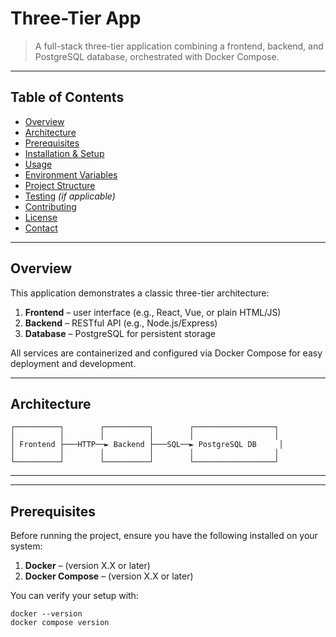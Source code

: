 # Three-Tier App

> A full-stack three-tier application combining a frontend, backend, and PostgreSQL database, orchestrated with Docker Compose.

---

##  Table of Contents

- [Overview](#overview)  
- [Architecture](#architecture)  
- [Prerequisites](#prerequisites)  
- [Installation & Setup](#installation--setup)  
- [Usage](#usage)  
- [Environment Variables](#environment-variables)  
- [Project Structure](#project-structure)  
- [Testing](#testing) *(if applicable)*  
- [Contributing](#contributing)  
- [License](#license)  
- [Contact](#contact)  

---

## Overview

This application demonstrates a classic three-tier architecture:

1. **Frontend** – user interface (e.g., React, Vue, or plain HTML/JS)  
2. **Backend** – RESTful API (e.g., Node.js/Express)  
3. **Database** – PostgreSQL for persistent storage  

All services are containerized and configured via Docker Compose for easy deployment and development.

---

## Architecture

```plaintext
┌──────────┐        ┌──────────┐        ┌──────────────────┐
│          │        │          │        │                  │
│ Frontend ├───HTTP──► Backend ├───SQL──► PostgreSQL DB     │
│          │        │          │        │                  │
└──────────┘        └──────────┘        └──────────────────┘
```

---

---

## Prerequisites

Before running the project, ensure you have the following installed on your system:

1. **Docker** – (version X.X or later)
2. **Docker Compose** – (version X.X or later)

You can verify your setup with:

```plaintext
docker --version
docker compose version

